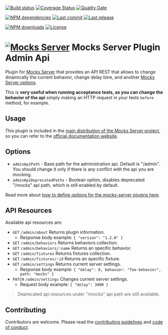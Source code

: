 [![Build status][travisci-image]][travisci-url] [![Coverage Status][coveralls-image]][coveralls-url] [![Quality Gate][quality-gate-image]][quality-gate-url]

[![NPM dependencies][npm-dependencies-image]][npm-dependencies-url] [![Last commit][last-commit-image]][last-commit-url] [![Last release][release-image]][release-url] 

[![NPM downloads][npm-downloads-image]][npm-downloads-url] [![License][license-image]][license-url]


# [![Mocks Server][logo-url]][website-url] Mocks Server Plugin Admin Api

Plugin for [Mocks Server][website-url] that provides an API REST that allows to change dinamically the current behavior, change delay time, and another [Mocks Server options][options-url].

This is __very useful when running acceptance tests, as you can change the behavior of the api__ simply making an HTTP request in your tests `before` method, for example.

## Usage

This plugin is included in the [main distribution of the Mocks Server project][main-distribution-url], so you can refer to the [official documentation website][website-url].

## Options

* `adminApiPath` - Base path for the administration api. Default is "/admin". You should change it only if there is any conflict with the api you are mocking.
* `adminApiDeprecatedPaths` - Boolean option, disables deprecated "/mocks" api path, which is still enabled by default.

Read more about [how to define options for the mocks-server plugins here](https://www.mocks-server.org/docs/configuration-options).

## API Resources

Available api resources are:

* `GET` `/admin/about` Returns plugin information.
  * Response body example: `{ "version": "1.2.0" }`
* `GET` `/admin/behaviors` Returns behaviors collection.
* `GET` `/admin/behaviors/:name` Returns an specific behavior.
* `GET` `/admin/fixtures` Returns fixtures collection.
* `GET` `/admin/fixtures/:id` Returns an specific fixture.
* `GET` `/admin/settings` Returns current server settings.
  * Response body example: `{ "delay": 0, behavior: "foo-behavior", path: "mocks" }`
* `PATCH` `/admin/settings` Changes current server settings.
  * Request body example: `{ "delay": 3000 }`

> Deprecated api resources under "/mocks" api path are still available.

## Contributing

Contributors are welcome.
Please read the [contributing guidelines](.github/CONTRIBUTING.md) and [code of conduct](.github/CODE_OF_CONDUCT.md).

[website-url]: https://www.mocks-server.org
[main-distribution-url]: https://www.npmjs.com/package/@mocks-server/main
[options-url]: https://www.mocks-server.org/docs/configuration-options
[logo-url]: https://www.mocks-server.org/img/logo_120.png

[coveralls-image]: https://coveralls.io/repos/github/mocks-server/plugin-admin-api/badge.svg
[coveralls-url]: https://coveralls.io/github/mocks-server/plugin-admin-api
[travisci-image]: https://travis-ci.com/mocks-server/plugin-admin-api.svg?branch=master
[travisci-url]: https://travis-ci.com/mocks-server/plugin-admin-api
[last-commit-image]: https://img.shields.io/github/last-commit/mocks-server/plugin-admin-api.svg
[last-commit-url]: https://github.com/mocks-server/plugin-admin-api/commits
[license-image]: https://img.shields.io/npm/l/@mocks-server/plugin-admin-api.svg
[license-url]: https://github.com/mocks-server/plugin-admin-api/blob/master/LICENSE
[npm-downloads-image]: https://img.shields.io/npm/dm/@mocks-server/plugin-admin-api.svg
[npm-downloads-url]: https://www.npmjs.com/package/@mocks-server/plugin-admin-api
[npm-dependencies-image]: https://img.shields.io/david/mocks-server/plugin-admin-api.svg
[npm-dependencies-url]: https://david-dm.org/mocks-server/plugin-admin-api
[quality-gate-image]: https://sonarcloud.io/api/project_badges/measure?project=mocks-server-plugin-admin-api&metric=alert_status
[quality-gate-url]: https://sonarcloud.io/dashboard?id=mocks-server-plugin-admin-api
[release-image]: https://img.shields.io/github/release-date/mocks-server/plugin-admin-api.svg
[release-url]: https://github.com/mocks-server/plugin-admin-api/releases
